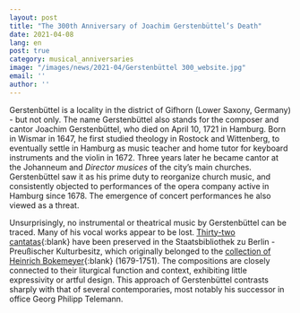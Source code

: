 ```yaml
---
layout: post
title: "The 300th Anniversary of Joachim Gerstenbüttel’s Death"
date: 2021-04-08
lang: en
post: true
category: musical_anniversaries
image: "/images/news/2021-04/Gerstenbüttel 300_website.jpg"
email: ''
author: ''
---
```


Gerstenbüttel is a locality in the district of Gifhorn (Lower Saxony, Germany) - but not only. The name Gerstenbüttel also stands for the composer and cantor Joachim Gerstenbüttel, who died on April 10, 1721 in Hamburg. Born in Wismar in 1647, he first studied theology in Rostock and Wittenberg, to eventually settle in Hamburg as music teacher and home tutor for keyboard instruments and the violin in 1672. Three years later he became cantor at the Johanneum and _Director musices_ of the city’s main churches. Gerstenbüttel saw it as his prime duty to reorganize church music, and consistently objected to performances of the opera company active in Hamburg since 1678. The emergence of concert performances he also viewed as a threat.

Unsurprisingly, no instrumental or theatrical music by Gerstenbüttel can be traced. Many of his vocal works appear to be lost. [Thirty-two cantatas](https://opac.rism.info/search?View=rism&author=gerstenbüttel){:blank} have been preserved in the Staatsbibliothek zu Berlin - Preußischer Kulturbesitz, which originally belonged to the [collection of Heinrich Bokemeyer](https://opac.rism.info/search?View=rism&q=lit1302){:blank} (1679-1751). The compositions are closely connected to their liturgical function and context, exhibiting little expressivity or artful design. This approach of Gerstenbüttel contrasts sharply with that of several contemporaries, most notably his successor in office Georg Philipp Telemann.
